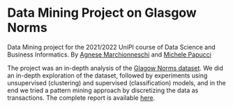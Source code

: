 # Data Mining Project on Glasgow Norms
Data Mining project for the 2021/2022 UniPI course of Data Science and Business Informatics.
By [Agnese Marchionneschi](https://github.com/agneseMarchionneschi) and [Michele Papucci](https://github.com/michelepapucci)

The project was an in-depth analysis of the [Glagow Norms dataset](https://www.ncbi.nlm.nih.gov/pmc/articles/PMC6538586/). We did an in-depth exploration of the dataset, followed by experiments using unsupervised (clustering) and supervised (classification) models, and in the end we tried a pattern mining approach by discretizing the data as transactions.
The complete report is available [here](https://github.com/michelepapucci/data-mining-project/blob/master/Data%20Mining%20Michele%20Papucci%20Agnese%20Marchionneschi.pdf).
